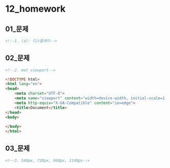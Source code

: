 # 12_homework

## 01_문제

```html
<!--1. (a): 디스플레이-->
```





## 02_문제

```html
<!--2. met viewport-->

<!DOCTYPE html>
<html lang="en">
<head>
    <meta charset="UTF-8">
    <meta name="viewport" content="width=device-width, initial-scale=1.0">
    <meta http-equiv="X-UA-Compatible" content="ie=edge">
    <title>Document</title>
</head>
<body>
    
</body>
</html>
```





## 03_문제

```html
<!--3. 540px, 720px, 960px, 1140px-->
```


